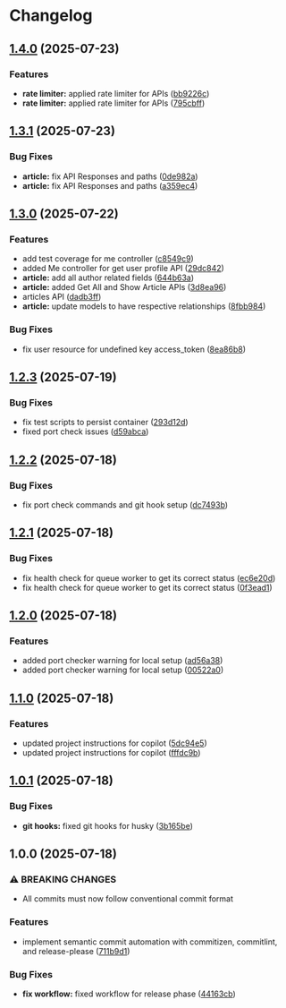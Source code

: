 # Changelog

## [1.4.0](https://github.com/mubbi/laravel-blog-api/compare/v1.3.1...v1.4.0) (2025-07-23)


### Features

* **rate limiter:** applied rate limiter for APIs ([bb9226c](https://github.com/mubbi/laravel-blog-api/commit/bb9226cbe1fcea0bb48d8fba9987201f271cad27))
* **rate limiter:** applied rate limiter for APIs ([795cbff](https://github.com/mubbi/laravel-blog-api/commit/795cbffc9955e025689cf0eb997410105e920635))

## [1.3.1](https://github.com/mubbi/laravel-blog-api/compare/v1.3.0...v1.3.1) (2025-07-23)


### Bug Fixes

* **article:** fix API Responses and paths ([0de982a](https://github.com/mubbi/laravel-blog-api/commit/0de982a8019e0e03e3b4054bbbedf7334cd7e3f0))
* **article:** fix API Responses and paths ([a359ec4](https://github.com/mubbi/laravel-blog-api/commit/a359ec4220a6898784f210be63aacd5ddcf61b8c))

## [1.3.0](https://github.com/mubbi/laravel-blog-api/compare/v1.2.3...v1.3.0) (2025-07-22)


### Features

* add test coverage for me controller ([c8549c9](https://github.com/mubbi/laravel-blog-api/commit/c8549c9106f3a5d54d34e7fba8b9b6a8c47b9966))
* added Me controller for get user profile API ([29dc842](https://github.com/mubbi/laravel-blog-api/commit/29dc842af648c5dbd7c18467ecf9ec12f5d6ab96))
* **article:** add all author related fields ([644b63a](https://github.com/mubbi/laravel-blog-api/commit/644b63a0993e3b406de5c64c56682e60910c0cb6))
* **article:** added Get All and Show Article APIs ([3d8ea96](https://github.com/mubbi/laravel-blog-api/commit/3d8ea965a96fa36993384519693c7dfe21ccf797))
* articles API ([dadb3ff](https://github.com/mubbi/laravel-blog-api/commit/dadb3ff6d4442f01619a2abd83509b7f95976acc))
* **article:** update models to have respective relationships ([8fbb984](https://github.com/mubbi/laravel-blog-api/commit/8fbb984d89c3780942b1eebe90d68737ed909ff3))


### Bug Fixes

* fix user resource for undefined key access_token ([8ea86b8](https://github.com/mubbi/laravel-blog-api/commit/8ea86b8ef2766fd45cea9c4c0112e38fc112948f))

## [1.2.3](https://github.com/mubbi/laravel-blog-api/compare/v1.2.2...v1.2.3) (2025-07-19)


### Bug Fixes

* fix test scripts to persist container ([293d12d](https://github.com/mubbi/laravel-blog-api/commit/293d12d3d3b0595d6a5f984a47c93bd599fb179b))
* fixed port check issues ([d59abca](https://github.com/mubbi/laravel-blog-api/commit/d59abcaa3baf5332c0ba96652aa0b6c1316d7768))

## [1.2.2](https://github.com/mubbi/laravel-blog-api/compare/v1.2.1...v1.2.2) (2025-07-18)


### Bug Fixes

* fix port check commands and git hook setup ([dc7493b](https://github.com/mubbi/laravel-blog-api/commit/dc7493b8b6314442fe425bf0f5c47bbd508d0efd))

## [1.2.1](https://github.com/mubbi/laravel-blog-api/compare/v1.2.0...v1.2.1) (2025-07-18)


### Bug Fixes

* fix health check for queue worker to get its correct status ([ec6e20d](https://github.com/mubbi/laravel-blog-api/commit/ec6e20d83ea0656773eb058ff63db8f44d0ddbfb))
* fix health check for queue worker to get its correct status ([0f3ead1](https://github.com/mubbi/laravel-blog-api/commit/0f3ead1d053f5d0fee469128b830123f76e8e5d7))

## [1.2.0](https://github.com/mubbi/laravel-blog-api/compare/v1.1.0...v1.2.0) (2025-07-18)


### Features

* added port checker warning for local setup ([ad56a38](https://github.com/mubbi/laravel-blog-api/commit/ad56a3895dda02cf393fc06d87f74ef1fe3f4a3d))
* added port checker warning for local setup ([00522a0](https://github.com/mubbi/laravel-blog-api/commit/00522a0655c9e7168325806f75e68412177abdd1))

## [1.1.0](https://github.com/mubbi/laravel-blog-api/compare/v1.0.1...v1.1.0) (2025-07-18)


### Features

* updated project instructions for copilot ([5dc94e5](https://github.com/mubbi/laravel-blog-api/commit/5dc94e5e5810146509ec6b1f2b485dd6facf9d90))
* updated project instructions for copilot ([fffdc9b](https://github.com/mubbi/laravel-blog-api/commit/fffdc9ba6237d259b99fe5a9b6ded15686ca1b02))

## [1.0.1](https://github.com/mubbi/laravel-blog-api/compare/v1.0.0...v1.0.1) (2025-07-18)


### Bug Fixes

* **git hooks:** fixed git hooks for husky ([3b165be](https://github.com/mubbi/laravel-blog-api/commit/3b165be1eb20a1dcfcace339ac1de8708287d029))

## 1.0.0 (2025-07-18)


### ⚠ BREAKING CHANGES

* All commits must now follow conventional commit format

### Features

* implement semantic commit automation with commitizen, commitlint, and release-please ([711b9d1](https://github.com/mubbi/laravel-blog-api/commit/711b9d13b33e570fd72f1fe38f85c89b8a24f9a2))


### Bug Fixes

* **fix workflow:** fixed workflow for release phase ([44163cb](https://github.com/mubbi/laravel-blog-api/commit/44163cb4b2a63ee184feacadadc6ee37834f217b))
